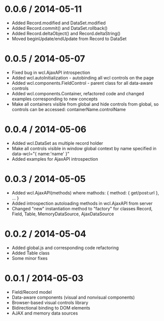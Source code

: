 0.0.6 / 2014-05-11
==================

  * Added Record.modified and DataSet.modified
  * Added Record.commit() and DataSet.rollback()
  * Added Record.deltaObject() and Record.deltaString()
  * Moved beginUpdate/endUpdate from Record to DataSet

0.0.5 / 2014-05-07
==================

  * Fixed bug in wcl.AjaxAPI introspection
  * Added wcl.autoInitialization - autobinding all wcl controls on the page
  * Added wcl.components.FieldControl - parent class for all data-aware controls
  * Added wcl.components.Container, refactored code and changed examples corresponding to new concepts
  * Make all containers visible from global and hide controls from global, so controls can be accessed: containerName.controlName

0.0.4 / 2014-05-06
==================

  * Added wcl.DataSet as multiple record holder
  * Make all controls visible in window global context by name specified in data-wcl="{ name:'name' }"
  * Added examples for AjaxAPI introspection

0.0.3 / 2014-05-05
==================

  * Added wcl.AjaxAPI(methods) where mathods: { method: { get/post:url }, ... }
  * Added introspection autoloading methods in wcl.AjaxAPI from server
  * Changed "new" instantiation method to "factory" for classes Record, Field, Table, MemoryDataSource, AjaxDataSource

0.0.2 / 2014-05-04
==================

  * Added global.js and corresponding code refactoring
  * Added Table class
  * Some minor fixes

0.0.1 / 2014-05-03
==================

  * Field/Record model
  * Data-aware components (visual and nonvisual components)
  * Browser-based visual controls library
  * Bidirectional binding to DOM elements
  * AJAX and memory data sources
